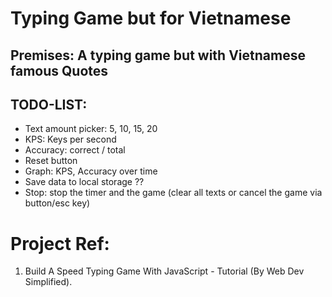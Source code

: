 # Typing Game but for Vietnamese
## Premises: A typing game but with Vietnamese famous Quotes
## 

## TODO-LIST:
- Text amount picker: 5, 10, 15, 20
- KPS: Keys per second
- Accuracy: correct / total
- Reset button
- Graph: KPS, Accuracy over time
- Save data to local storage ??
- Stop: stop the timer and the game (clear all texts or cancel the game via button/esc key)
    
# Project Ref: 
1. Build A Speed Typing Game With JavaScript - Tutorial (By Web Dev Simplified).